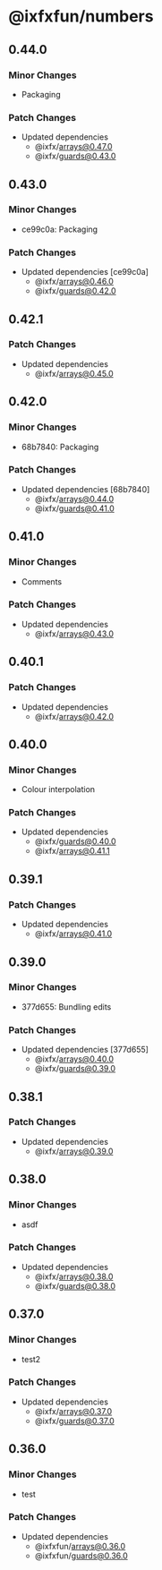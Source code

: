 # @ixfxfun/numbers

## 0.44.0

### Minor Changes

- Packaging

### Patch Changes

- Updated dependencies
  - @ixfx/arrays@0.47.0
  - @ixfx/guards@0.43.0

## 0.43.0

### Minor Changes

- ce99c0a: Packaging

### Patch Changes

- Updated dependencies [ce99c0a]
  - @ixfx/arrays@0.46.0
  - @ixfx/guards@0.42.0

## 0.42.1

### Patch Changes

- Updated dependencies
  - @ixfx/arrays@0.45.0

## 0.42.0

### Minor Changes

- 68b7840: Packaging

### Patch Changes

- Updated dependencies [68b7840]
  - @ixfx/arrays@0.44.0
  - @ixfx/guards@0.41.0

## 0.41.0

### Minor Changes

- Comments

### Patch Changes

- Updated dependencies
  - @ixfx/arrays@0.43.0

## 0.40.1

### Patch Changes

- Updated dependencies
  - @ixfx/arrays@0.42.0

## 0.40.0

### Minor Changes

- Colour interpolation

### Patch Changes

- Updated dependencies
  - @ixfx/guards@0.40.0
  - @ixfx/arrays@0.41.1

## 0.39.1

### Patch Changes

- Updated dependencies
  - @ixfx/arrays@0.41.0

## 0.39.0

### Minor Changes

- 377d655: Bundling edits

### Patch Changes

- Updated dependencies [377d655]
  - @ixfx/arrays@0.40.0
  - @ixfx/guards@0.39.0

## 0.38.1

### Patch Changes

- Updated dependencies
  - @ixfx/arrays@0.39.0

## 0.38.0

### Minor Changes

- asdf

### Patch Changes

- Updated dependencies
  - @ixfx/arrays@0.38.0
  - @ixfx/guards@0.38.0

## 0.37.0

### Minor Changes

- test2

### Patch Changes

- Updated dependencies
  - @ixfx/arrays@0.37.0
  - @ixfx/guards@0.37.0

## 0.36.0

### Minor Changes

- test

### Patch Changes

- Updated dependencies
  - @ixfxfun/arrays@0.36.0
  - @ixfxfun/guards@0.36.0
